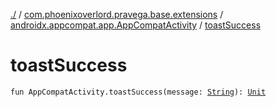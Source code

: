 [./](../../index.md) / [com.phoenixoverlord.pravega.base.extensions](../index.md) / [androidx.appcompat.app.AppCompatActivity](index.md) / [toastSuccess](./toast-success.md)

# toastSuccess

`fun AppCompatActivity.toastSuccess(message: `[`String`](https://kotlinlang.org/api/latest/jvm/stdlib/kotlin/-string/index.html)`): `[`Unit`](https://kotlinlang.org/api/latest/jvm/stdlib/kotlin/-unit/index.html)